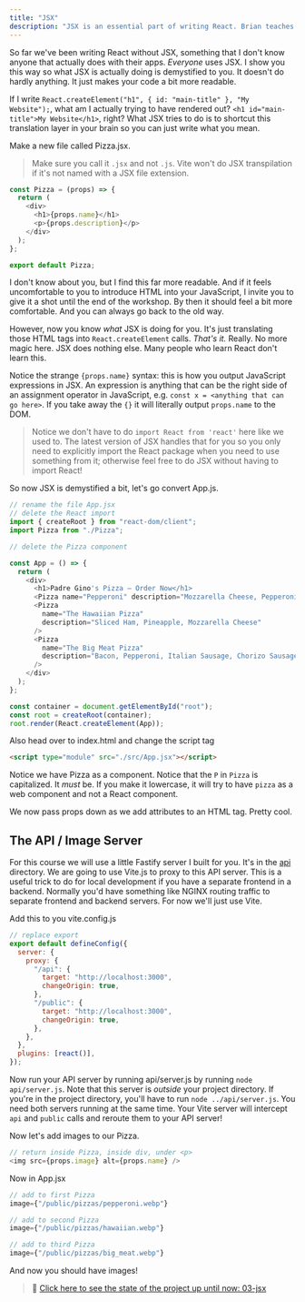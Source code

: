 ```yaml
---
title: "JSX"
description: "JSX is an essential part of writing React. Brian teaches you to leverage your newfound React knowledge and make it much easier to read with JSX"
---
```


So far we've been writing React without JSX, something that I don't know anyone that actually does with their apps. _Everyone_ uses JSX. I show you this way so what JSX is actually doing is demystified to you. It doesn't do hardly anything. It just makes your code a bit more readable.

If I write `React.createElement("h1", { id: "main-title" }, "My Website");`, what am I actually trying to have rendered out? `<h1 id="main-title">My Website</h1>`, right? What JSX tries to do is to shortcut this translation layer in your brain so you can just write what you mean.

Make a new file called Pizza.jsx.

> Make sure you call it `.jsx` and not `.js`. Vite won't do JSX transpilation if it's not named with a JSX file extension.

```javascript
const Pizza = (props) => {
  return (
    <div>
      <h1>{props.name}</h1>
      <p>{props.description}</p>
    </div>
  );
};

export default Pizza;
```

I don't know about you, but I find this far more readable. And if it feels uncomfortable to you to introduce HTML into your JavaScript, I invite you to give it a shot until the end of the workshop. By then it should feel a bit more comfortable. And you can always go back to the old way.

However, now you know _what_ JSX is doing for you. It's just translating those HTML tags into `React.createElement` calls. _That's it._ Really. No more magic here. JSX does nothing else. Many people who learn React don't learn this.

Notice the strange `{props.name}` syntax: this is how you output JavaScript expressions in JSX. An expression is anything that can be the right side of an assignment operator in JavaScript, e.g. `const x = <anything that can go here>`. If you take away the `{}` it will literally output `props.name` to the DOM.

> Notice we don't have to do `import React from 'react'` here like we used to. The latest version of JSX handles that for you so you only need to explicitly import the React package when you need to use something from it; otherwise feel free to do JSX without having to import React!

So now JSX is demystified a bit, let's go convert App.js.

```javascript
// rename the file App.jsx
// delete the React import
import { createRoot } from "react-dom/client";
import Pizza from "./Pizza";

// delete the Pizza component

const App = () => {
  return (
    <div>
      <h1>Padre Gino's Pizza – Order Now</h1>
      <Pizza name="Pepperoni" description="Mozzarella Cheese, Pepperoni" />
      <Pizza
        name="The Hawaiian Pizza"
        description="Sliced Ham, Pineapple, Mozzarella Cheese"
      />
      <Pizza
        name="The Big Meat Pizza"
        description="Bacon, Pepperoni, Italian Sausage, Chorizo Sausage"
      />
    </div>
  );
};

const container = document.getElementById("root");
const root = createRoot(container);
root.render(React.createElement(App));
```

Also head over to index.html and change the script tag

```html
<script type="module" src="./src/App.jsx"></script>
```

Notice we have Pizza as a component. Notice that the `P` in `Pizza` is capitalized. It _must_ be. If you make it lowercase, it will try to have `pizza` as a web component and not a React component.

We now pass props down as we add attributes to an HTML tag. Pretty cool.

## The API / Image Server

For this course we will use a little Fastify server I built for you. It's in the [api][api]
directory. We are going to use Vite.js to proxy to this API server. This is a useful trick to do for local development if you have a separate frontend in a backend. Normally you'd have something like NGINX routing traffic to separate frontend and backend servers. For now we'll just use Vite.

Add this to you vite.config.js

```javascript
// replace export
export default defineConfig({
  server: {
    proxy: {
      "/api": {
        target: "http://localhost:3000",
        changeOrigin: true,
      },
      "/public": {
        target: "http://localhost:3000",
        changeOrigin: true,
      },
    },
  },
  plugins: [react()],
});
```

Now run your API server by running api/server.js by running `node api/server.js`. Note that this server is _outside_ your project directory. If you're in the project directory, you'll have to run `node ../api/server.js`. You need both servers running at the same time. Your Vite server will intercept `api` and `public` calls and reroute them to your API server!

Now let's add images to our Pizza.

```javascript
// return inside Pizza, inside div, under <p>
<img src={props.image} alt={props.name} />
```

Now in App.jsx

```javascript
// add to first Pizza
image={"/public/pizzas/pepperoni.webp"}

// add to second Pizza
image={"/public/pizzas/hawaiian.webp"}

// add to third Pizza
image={"/public/pizzas/big_meat.webp"}
```

And now you should have images!

> 🏁 [Click here to see the state of the project up until now: 03-jsx][step]

[airbnb]: https://github.com/airbnb/javascript/tree/master/packages/eslint-config-airbnb
[standard]: https://standardjs.com/
[step]: https://github.com/btholt/citr-v9-project/tree/master/03-jsx
[api]: https://github.com/btholt/citr-v9-project/tree/main/api
